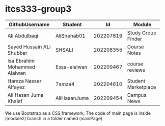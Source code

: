 # itcs333-group3
<table>
<thead>
<tr>
<th>GithubUsername</th>
<th>Student</th>
<th>Id</th>
<th>Module</th>

</tr>
</thead>
<tr>
<td>Ali Abdulbaqi</td>
<td>AliShehab01</td>
<td>202207619</td>
<td>Study Group Finder</td>
</tr>
</tr>
<tr>
<td>Sayed Hussain ALi Shubbar</td>
<td>SHSALI</td>
<td>202208355</td>
<td>Course Notes
</td>
</tr>
<tr>
<td>Isa Ebrahim Mohammed Alalwan</td>
<td>Essa-alalwan</td>
<td>202209467</td>
<td>course reviews</td>
</tr>
<tr>
<td>Hamza Nasser Alfayez</td>
<td>7amza4</td>
<td>202204610</td>
<td>Student Marketplace</td>
</tr>
<tr>
<td>Ali Hasan Juma Khalaf</td>
<td>AliHasanJuma</td>
<td>202209454</td>
<td>Campus News</td>
</tr>
<tbody>
</tbody>
</table>
We use Bootstrap as a CSS framework, The code of main page is inside (module2) branch in a folder named (mainPage)
